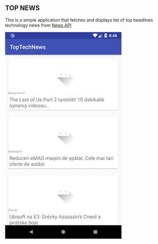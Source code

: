 ## TOP NEWS

This is a simple application that fetches and displays list of top headlines technology news from [News API](https://newsapi.org/)


![](app/src/main/res/drawable/screen.png)

